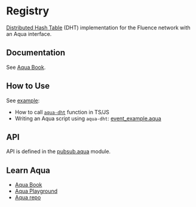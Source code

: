 # Registry

[Distributed Hash Table](https://en.wikipedia.org/wiki/Distributed_hash_table) (DHT) implementation for the Fluence network with an Aqua interface.

## Documentation
See [Aqua Book](https://fluence.dev/aqua-book/libraries/aqua-dht).

## How to Use

See [example](./example):
- How to call [`aqua-dht`](./example/src/example.ts) function in TS/JS
- Writing an Aqua script using `aqua-dht`: [event_example.aqua](./example/src/aqua/event_example.aqua)

## API

API is defined in the [pubsub.aqua](./aqua/pubsub.aqua) module.

## Learn Aqua

* [Aqua Book](https://fluence.dev/aqua-book/)
* [Aqua Playground](https://github.com/fluencelabs/aqua-playground)
* [Aqua repo](https://github.com/fluencelabs/aqua)
